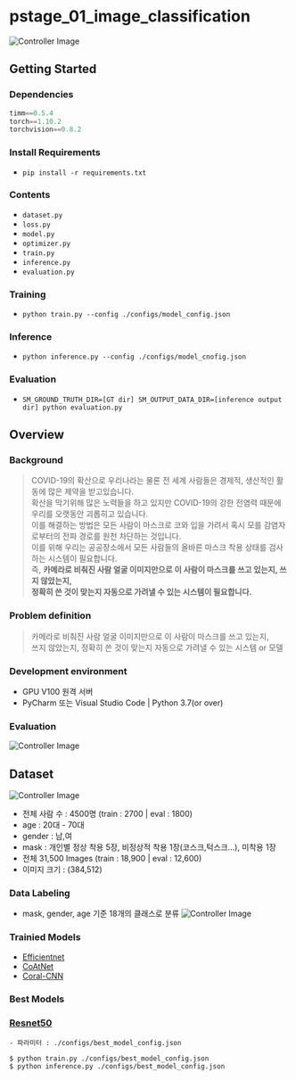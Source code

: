 # pstage_01_image_classification

![Controller Image](./images/comp.png)

## Getting Started   

### Dependencies
```python
timm==0.5.4
torch==1.10.2
torchvision==0.8.2                                                           
```
  
### Install Requirements
- `pip install -r requirements.txt`
  
### Contents  
- `dataset.py` 
- `loss.py`
- `model.py`
- `optimizer.py`
- `train.py`
- `inference.py`
- `evaluation.py` 
 
### Training
- `python train.py --config ./configs/model_config.json`

### Inference
- `python inference.py --config ./configs/model_cnofig.json`

### Evaluation
- `SM_GROUND_TRUTH_DIR=[GT dir] SM_OUTPUT_DATA_DIR=[inference output dir] python evaluation.py`  

## Overview
### Background
> COVID-19의 확산으로 우리나라는 물론 전 세계 사람들은 경제적, 생산적인 활동에 많은 제약을 받고있습니다. </br>
> 확산을 막기위해 많은 노력들을 하고 있지만 COVID-19의 강한 전염력 때문에 우리를 오랫동안 괴롭히고 있습니다. </br>
> 이를 해결하는 방법은 모든 사람이 마스크로 코와 입을 가려서 혹시 모를 감염자로부터의 전파 경로를 원천 차단하는 것입니다. </br>
> 이를 위해 우리는 공공장소에서 모든 사람들의 올바른 마스크 착용 상태를 검사하는 시스템이 필요합니다. </br>
> 즉, **카메라로 비춰진 사람 얼굴 이미지만으로 이 사람이 마스크를 쓰고 있는지, 쓰지 않았는지, </br>
> 정확히 쓴 것이 맞는지 자동으로 가려낼 수 있는 시스템이 필요합니다.**
  
### Problem definition
> 카메라로 비춰진 사람 얼굴 이미지만으로 이 사람이 마스크를 쓰고 있는지, </br>
> 쓰지 않았는지, 정확히 쓴 것이 맞는지 자동으로 가려낼 수 있는 시스템 or 모델
  
### Development environment
- GPU V100 원격 서버
- PyCharm 또는 Visual Studio Code | Python 3.7(or over)

### Evaluation
![Controller Image](./images/comp3.png)

## Dataset   
![Controller Image](./images/comp5.png)  

- 전체 사람 수 : 4500명 (train : 2700 | eval : 1800)
- age : 20대 - 70대
- gender : 남,여
- mask : 개인별 정상 착용 5장, 비정상적 착용 1장(코스크,턱스크...), 미착용 1장
- 전체 31,500 Images (train : 18,900 | eval : 12,600)
- 이미지 크기 : (384,512)

### Data Labeling
- mask, gender, age 기준 18개의 클래스로 분류
![Controller Image](./images/comp4.png)

### Trainied Models  
- [Efficientnet](https://arxiv.org/abs/1905.11946)
- [CoAtNet](https://arxiv.org/abs/2106.04803)
- [Coral-CNN](https://arxiv.org/abs/1901.07884)

### Best Models  
### [Resnet50](https://arxiv.org/abs/1512.03385)
    - 파라미터 : ./configs/best_model_config.json
```
$ python train.py ./configs/best_model_config.json
$ python inference.py ./configs/best_model_config.json
```  
